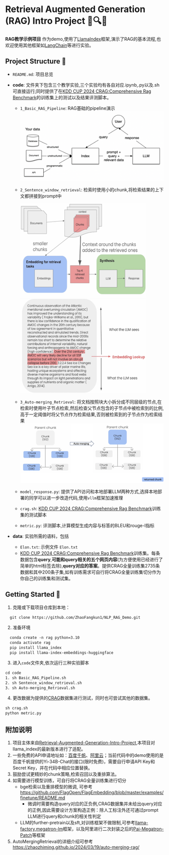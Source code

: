 # Retrieval Augmented Generation (RAG) Intro Project 🤖🔍📝

**RAG教学示例项目**  作为demo,使用了[LlamaIndex](https://github.com/run-llama/llama_index)框架,演示了RAG的基本流程,也欢迎使用其他框架如[LangChain](https://www.langchain.com/)等进行实验。

## Project Structure 📂

- `README.md`: 项目总览

- **code**:  文件夹下包含三个教学实验,三个实验均有各自对应.ipynb,.py以及.sh可直接运行;同时提供了在[KDD CUP 2024 CRAG:Comprehensive Rag Benchmark](https://www.aicrowd.com/challenges/meta-comprehensive-rag-benchmark-kdd-cup-2024)的训练集上的测试以及结果评测脚本。
  - `1_Basic_RAG_Pipeline`: RAG基础的pipeline演示 
  ![image](data/llamaindex_rag_overview.png)
  - `2_Sentence_window_retrieval`: 检索时使用小的chunk,将检索结果的上下文都拼接到prompt中

    <img src="data/llamaindex_SentenceWindowRetrieval_overview.png" width="400" height="300"><img src="data/llamaindex_SentenceWindowRetrieval_example.png" width="400" height="300">

  - `3_Auto-merging_Retrieval`: 将文档按照块大小拆分成不同层级的节点,在检索时使用叶子节点检索,然后检查父节点包含的子节点中被检索到的比例,高于一定阈值时将父节点作为检索结果,否则被检索到的子节点作为检索结果
  ![image](data/llamaindex_AutoMergingRetrieval_example.png)
  - `model_response.py`: 提供了API访问和本地部署LLM两种方式,选择本地部署的同学可以进一步改造代码,使用`vllm`框架加速推理
  - `crag.sh`: [KDD CUP 2024 CRAG:Comprehensive Rag Benchmark](https://www.aicrowd.com/challenges/meta-comprehensive-rag-benchmark-kdd-cup-2024)训练集的测试脚本
  - `metric.py`: 评测脚本,计算模型生成内容与标答的BLEU和rouge-l指标
- **data**: 实验所需的语料，包括
  - `Elon.txt`: 示例文件 `Elon.txt`
  - [KDD CUP 2024 CRAG:Comprehensive Rag Benchmark](https://www.aicrowd.com/challenges/meta-comprehensive-rag-benchmark-kdd-cup-2024)训练集。每条数据包含**query**,**可能和query相关的五个网页内容**(为方便使用已经进行了简单的html标签去除),**query对应的答案**。提供CRAG全量训练集2735条数据和其中200条子集,如有训练需求可自行将CRAG全量训练集切分作为你自己的训练集和测试集。

## Getting Started 🚀

1. 克隆或下载项目仓库到本地：
```shell
  git clone https://github.com/ZhaoFangkun1/NLP_RAG_Demo.git
```
2. 准备环境
```shell
  conda create -n rag python=3.10
  conda activate rag
  pip install llama_index
  pip install llama-index-embeddings-huggingface
```
3. 进入`code`文件夹,依次运行三种实验脚本
```shell
cd code
1. sh Basic_RAG_Pipeline.sh
2. sh Sentence_window_retrieval.sh
3. sh Auto-merging_Retrieval.sh
```

4. 更改数据为提供的[CRAG](https://www.aicrowd.com/challenges/meta-comprehensive-rag-benchmark-kdd-cup-2024)数据集进行测试，同时也可尝试其他的数据集。
```shell
sh crag.sh
python metric.py
```
## 附加说明 
1. 项目主体来自[Retrieval-Augmented-Generation-Intro-Project](https://github.com/HenryHengLUO/Retrieval-Augmented-Generation-Intro-Project/blob/main/README.md),本项目对llama_index的最新版本进行了适配。
2. 一些免费的API申请地址如：[百度千帆](https://console.bce.baidu.com/qianfan/overview)、[阿里云](https://help.aliyun.com/zh/dashscope/developer-reference/?spm=a2c4g.11186623.0.0.644e9b6em7thMV)；当前代码中的demo使用的是百度千帆提供的Yi-34B-Chat的接口(限时免费)，需要自行申请API Key和Secret Key，并在代码中相应位置替换。
3. 鼓励尝试更精妙的chunk策略,检索召回以及重排算法。
4. 如需要进行模型训练，可自行将CRAG全量训练集进行切分
   - bge检索以及重排模型的微调, 可参考 https://github.com/FlagOpen/FlagEmbedding/blob/master/examples/finetune/README.md
     - 微调时需要构造query对应的正负例,CRAG数据集并未给出query对应的正例,因此需要设计方案构造正例：除人工标注外还可通过prompt LLM进行query和chunk的相关性判定
   - LLM的further-pretrain以及sft,对训练框架不做限制,可参考[llama-factory](https://github.com/hiyouga/LLaMA-Factory),[megatron-lm](https://github.com/NVIDIA/Megatron-LM)框架，以及阿里进行二次封装之后的[Pai-Megatron-Patch](https://github.com/alibaba/Pai-Megatron-Patch)等框架
5. AutoMergingRetrieval的详细介绍可参考 https://zhaozhiming.github.io/2024/03/19/auto-merging-rag/



